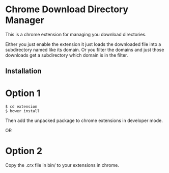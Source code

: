 Chrome Download Directory Manager
=================================

This is a chrome extension for managing you download directories.

Either you just enable the extension it just loads the downloaded file into a subdirectory named like its domain.
Or you filter the domains and just those downloads get a subdirectory which domain is in the filter.


Installation
------------

# Option 1

	$ cd extension
	$ bower install

Then add the unpacked package to chrome extensions in developer mode.

OR

# Option 2

Copy the .crx file in bin/ to your extensions in chrome.